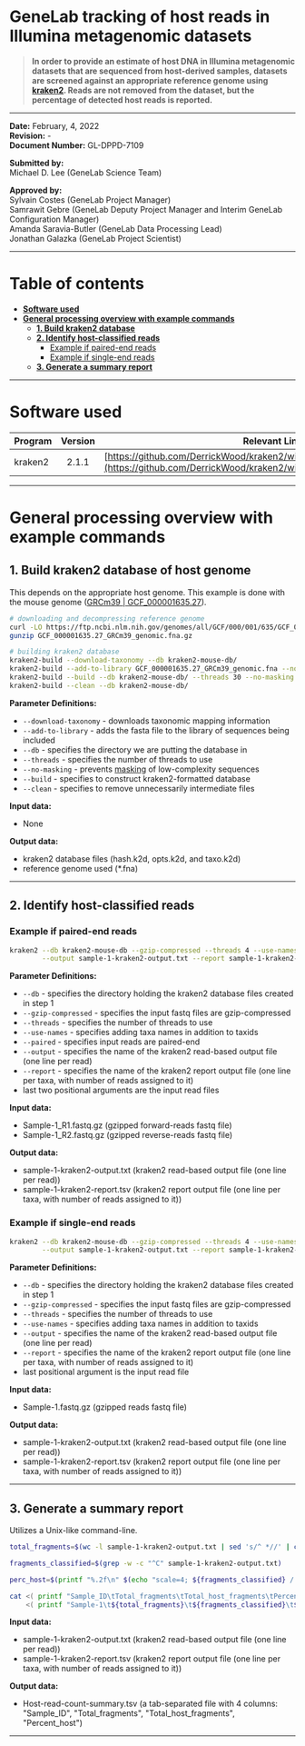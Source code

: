 # GeneLab tracking of host reads in Illumina metagenomic datasets

> **In order to provide an estimate of host DNA in Illumina metagenomic datasets that are sequenced from host-derived samples, datasets are screened against an appropriate reference genome using [kraken2](https://github.com/DerrickWood/kraken2/wiki). Reads are not removed from the dataset, but the percentage of detected host reads is reported.**

---

**Date:**  February, 4, 2022  
**Revision:** -  
**Document Number:** GL-DPPD-7109  

**Submitted by:**  
Michael D. Lee (GeneLab Science Team)  

**Approved by:**  
Sylvain Costes (GeneLab Project Manager)  
Samrawit Gebre (GeneLab Deputy Project Manager and Interim GeneLab Configuration Manager)  
Amanda Saravia-Butler (GeneLab Data Processing Lead)  
Jonathan Galazka (GeneLab Project Scientist)  

---

# Table of contents

- [**Software used**](#software-used)
- [**General processing overview with example commands**](#general-processing-overview-with-example-commands)
  - [**1. Build kraken2 database**](#1-build-kraken2-database-of-host-genome)
  - [**2. Identify host-classified reads**](#2-identify-host-classified-reads)
    - [Example if paired-end reads](#example-if-paired-end-reads)
    - [Example if single-end reads](#example-if-single-end-reads)
  - [**3. Generate a summary report**](#3-generate-a-summary-report)

---

# Software used

|Program|Version|Relevant Links|
|:------|:-----:|------:|
|kraken2|2.1.1|[https://github.com/DerrickWood/kraken2/wiki](https://github.com/DerrickWood/kraken2/wiki)|

---

# General processing overview with example commands

## 1. Build kraken2 database of host genome
This depends on the appropriate host genome. This example is done with the mouse genome ([GRCm39 | GCF_000001635.27](https://www.ncbi.nlm.nih.gov/assembly/GCF_000001635.27)).

```bash
# downloading and decompressing reference genome
curl -LO https://ftp.ncbi.nlm.nih.gov/genomes/all/GCF/000/001/635/GCF_000001635.27_GRCm39/GCF_000001635.27_GRCm39_genomic.fna.gz
gunzip GCF_000001635.27_GRCm39_genomic.fna.gz

# building kraken2 database
kraken2-build --download-taxonomy --db kraken2-mouse-db/
kraken2-build --add-to-library GCF_000001635.27_GRCm39_genomic.fna --no-masking --db kraken2-mouse-db/
kraken2-build --build --db kraken2-mouse-db/ --threads 30 --no-masking
kraken2-build --clean --db kraken2-mouse-db/
```

**Parameter Definitions:**

* `--download-taxonomy` - downloads taxonomic mapping information
* `--add-to-library` - adds the fasta file to the library of sequences being included
* `--db` - specifies the directory we are putting the database in
* `--threads` - specifies the number of threads to use
* `--no-masking` - prevents [masking](https://github.com/DerrickWood/kraken2/wiki/Manual#masking-of-low-complexity-sequences) of low-complexity sequences
* `--build` - specifies to construct kraken2-formatted database
* `--clean` - specifies to remove unnecessarily intermediate files

**Input data:**

* None

**Output data:**

* kraken2 database files (hash.k2d, opts.k2d, and taxo.k2d)
* reference genome used (*.fna)

---

## 2. Identify host-classified reads

### Example if paired-end reads

```bash
kraken2 --db kraken2-mouse-db --gzip-compressed --threads 4 --use-names --paired \
        --output sample-1-kraken2-output.txt --report sample-1-kraken2-report.tsv Sample-1_R1.fastq.gz Sample-1_R2.fastq.gz
```

**Parameter Definitions:**

* `--db` - specifies the directory holding the kraken2 database files created in step 1
* `--gzip-compressed` - specifies the input fastq files are gzip-compressed
* `--threads` - specifies the number of threads to use
* `--use-names` - specifies adding taxa names in addition to taxids
* `--paired` - specifies input reads are paired-end
* `--output` - specifies the name of the kraken2 read-based output file (one line per read)
* `--report` - specifies the name of the kraken2 report output file (one line per taxa, with number of reads assigned to it)
* last two positional arguments are the input read files

**Input data:**

* Sample-1_R1.fastq.gz (gzipped forward-reads fastq file)
* Sample-1_R2.fastq.gz (gzipped reverse-reads fastq file)

**Output data:**

* sample-1-kraken2-output.txt (kraken2 read-based output file (one line per read))
* sample-1-kraken2-report.tsv (kraken2 report output file (one line per taxa, with number of reads assigned to it))

### Example if single-end reads

```bash
kraken2 --db kraken2-mouse-db --gzip-compressed --threads 4 --use-names \
        --output sample-1-kraken2-output.txt --report sample-1-kraken2-report.tsv Sample-1.fastq.gz
```

**Parameter Definitions:**

* `--db` - specifies the directory holding the kraken2 database files created in step 1
* `--gzip-compressed` - specifies the input fastq files are gzip-compressed
* `--threads` - specifies the number of threads to use
* `--use-names` - specifies adding taxa names in addition to taxids
* `--output` - specifies the name of the kraken2 read-based output file (one line per read)
* `--report` - specifies the name of the kraken2 report output file (one line per taxa, with number of reads assigned to it)
* last positional argument is the input read file

**Input data:**

* Sample-1.fastq.gz (gzipped reads fastq file)

**Output data:**

* sample-1-kraken2-output.txt (kraken2 read-based output file (one line per read))
* sample-1-kraken2-report.tsv (kraken2 report output file (one line per taxa, with number of reads assigned to it))

---

## 3. Generate a summary report
Utilizes a Unix-like command-line.

```bash
total_fragments=$(wc -l sample-1-kraken2-output.txt | sed 's/^ *//' | cut -f 1 -d " ")

fragments_classified=$(grep -w -c "^C" sample-1-kraken2-output.txt)

perc_host=$(printf "%.2f\n" $(echo "scale=4; ${fragments_classified} / ${total_fragments} * 100" | bc -l))

cat <( printf "Sample_ID\tTotal_fragments\tTotal_host_fragments\tPercent_host\n" ) \
    <( printf "Sample-1\t${total_fragments}\t${fragments_classified}\t${perc_host}\n" ) > Host-read-count-summary.tsv
```

**Input data:**

* sample-1-kraken2-output.txt (kraken2 read-based output file (one line per read))
* sample-1-kraken2-report.tsv (kraken2 report output file (one line per taxa, with number of reads assigned to it))

**Output data:**

* Host-read-count-summary.tsv (a tab-separated file with 4 columns: "Sample\_ID", "Total\_fragments", "Total\_host\_fragments", "Percent\_host")

---
